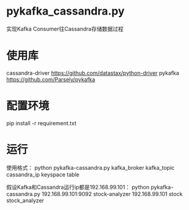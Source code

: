# pykafka_cassandra.py
实现Kafka Consumer往Cassandra存储数据过程

# 使用库
cassandra-driver    https://github.com/datastax/python-driver
pykafka   https://github.com/Parsely/pykafka

# 配置环境
pip install -r requirement.txt

# 运行
使用格式：
python pykafka-cassandra.py kafka_broker kafka_topic cassandra_ip keyspace table

假设Kafka和Cassandra运行ip都是192.168.99.101：
python pykafka-cassandra.py 192.168.99.101:9092 stock-analyzer 192.168.99.101 stock stock_analyzer
